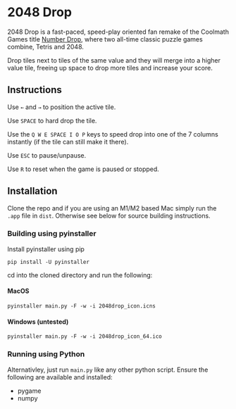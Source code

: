 # 2048 Drop

2048 Drop is a fast-paced, speed-play oriented fan remake of the Coolmath Games title [Number Drop](https://www.coolmathgames.com/0-number-drop), where two all-time classic puzzle games combine, Tetris and 2048.

Drop tiles next to tiles of the same value and they will merge into a higher value tile, freeing up space to drop more tiles and increase your score.

## Instructions

Use `←` and `→` to position the active tile.

Use `SPACE` to hard drop the tile.

Use the `Q W E SPACE I O P` keys to speed drop into one of the 7 columns instantly (if the tile can still make it there).

Use `ESC` to pause/unpause.

Use `R` to reset when the game is paused or stopped.

## Installation

Clone the repo and if you are using an M1/M2 based Mac simply run the `.app` file in `dist`. Otherwise see below for source building instructions.

### Building using pyinstaller

Install pyinstaller using pip

```shell
pip install -U pyinstaller
```

cd into the cloned directory and run the following:

#### MacOS

```shell
pyinstaller main.py -F -w -i 2048drop_icon.icns
```

#### Windows (untested)

```shell
pyinstaller main.py -F -w -i 2048drop_icon_64.ico
```

### Running using Python

Alternativley, just run `main.py` like any other python script. Ensure the following are available and installed:

-   pygame
-   numpy
